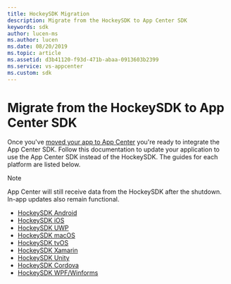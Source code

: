 ```yaml
---
title: HockeySDK Migration
description: Migrate from the HockeySDK to App Center SDK
keywords: sdk
author: lucen-ms
ms.author: lucen
ms.date: 08/20/2019
ms.topic: article
ms.assetid: d3b41120-f93d-471b-abaa-0913603b2399
ms.service: vs-appcenter
ms.custom: sdk
---
```


# Migrate from the HockeySDK to App Center SDK

Once you've [moved your app to App Center](~/transition/moving/index.md) you're ready to integrate the App Center SDK. Follow this documentation to update your application to use the App Center SDK instead of the HockeySDK. The guides for each platform are listed below.

> [!NOTE]
> App Center will still receive data from the HockeySDK after the shutdown. In-app updates also remain functional.

* [HockeySDK Android](android-sdk-migration.md)
* [HockeySDK iOS](ios-sdk-migration.md)
* [HockeySDK UWP](uwp-sdk-migration.md)
* [HockeySDK macOS](macos-sdk-migration.md)
* [HockeySDK tvOS](tvos-sdk-migration.md)
* [HockeySDK Xamarin](xamarin-sdk-migration.md)
* [HockeySDK Unity](unity-sdk-migration.md)
* [HockeySDK Cordova](cordova-sdk-migration.md)
* [HockeySDK WPF/Winforms](wpf-winforms-sdk-migration.md)
